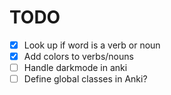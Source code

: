 
# TODO
* [x] Look up if word is a verb or noun
* [x] Add colors to verbs/nouns
* [ ] Handle darkmode in anki
* [ ] Define global classes in Anki?

<style>
    .a { color: rgb(255, 225, 25)}
    .b { color: rgb(0, 217, 217)}
    .c { color: rgb(200, 200, 200)}
    .d { color: rgb(255, 127, 80)}
    .e { color: rgb(255, 105, 180)}
    .f { color: rgb(0, 178, 255)}

</style>